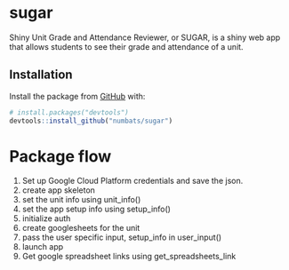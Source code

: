 
<!-- README.md is generated from README.Rmd. Please edit that file -->

# sugar

<!-- badges: start -->
<!-- badges: end -->

Shiny Unit Grade and Attendance Reviewer, or SUGAR, is a shiny web app
that allows students to see their grade and attendance of a unit.

## Installation

Install the package from [GitHub](https://github.com/) with:

``` r
# install.packages("devtools")
devtools::install_github("numbats/sugar")
```

# Package flow

1.  Set up Google Cloud Platform credentials and save the json.  
2.  create app skeleton
3.  set the unit info using unit\_info()
4.  set the app setup info using setup\_info()
5.  initialize auth
6.  create googlesheets for the unit
7.  pass the user specific input, setup\_info in user\_input()
8.  launch app
9.  Get google spreadsheet links using get\_spreadsheets\_link
